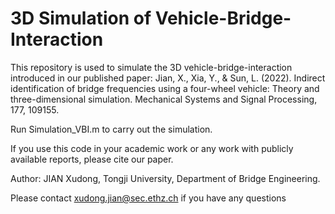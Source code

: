 # 3D Simulation of Vehicle-Bridge-Interaction
 
This repository is used to simulate the 3D vehicle-bridge-interaction introduced in our published paper: Jian, X., Xia, Y., & Sun, L. (2022). Indirect identification of bridge frequencies using a four-wheel vehicle: Theory and three-dimensional simulation. Mechanical Systems and Signal Processing, 177, 109155.

Run Simulation_VBI.m to carry out the simulation.

If you use this code in your academic work or any work with publicly available reports, please cite our paper.

Author: JIAN Xudong, Tongji University, Department of Bridge Engineering.

Please contact xudong.jian@sec.ethz.ch if you have any questions
